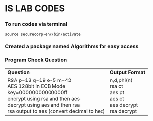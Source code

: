 # IS LAB CODES
### To run codes via terminal
`source securecorp-env/bin/activate`
### Created a package named Algorithms for easy access
### Program Check Question
<table>
    <td><b>Question</b></td>
    <td><b>Output Format</b></td>
  <tr>
    <td>
        RSA p=13 q=19 e=5 m=42<br>
        AES 128bit in ECB Mode<br>
        key=00000000000000ff<br>
        encrypt using rsa and then aes<br>
        decrypt using aes and then rsa<br>
        rsa output to aes (convert decimal to hex)
    </td>
    <td>
        n,d,phi(n)<br>
        rsa ct <br>
        aes pt<br>
        aes ct<br>
        aes decrypt<br>
        rsa decrypt<br>
    </td>
  </tr>
</table>
